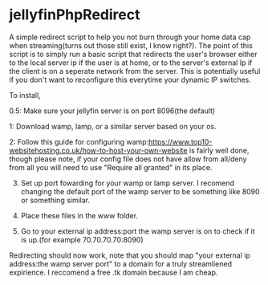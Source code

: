 # jellyfinPhpRedirect
 A simple redirect script to help you not burn through your home data cap when streaming(turns out those still exist, I know right?).
 The point of this script is to simply run a basic script that redirects the user's browser either to the local server ip if the user is at home, or to the server's external Ip if the client is on a seperate network from the server.
 This is potentially useful if you don't want to reconfigure this everytime your dynamic IP switches.
 
 
 
 
 
 To install,

0.5: Make sure your jellyfin server is on port 8096(the default)

1: Download wamp, lamp, or a similar server based on your os.

2: Follow this guide for configuring wamp:https://www.top10-websitehosting.co.uk/how-to-host-your-own-website is fairly well done, though please note, if your config file does not have allow from all/deny from all you will need to use "Require all granted" in its place.

3. Set up port fowarding for your wamp or lamp server. I recomend changing the default port of the wamp server to be something like 8090 or something similar.

4. Place these files in the www folder.

5. Go to your external ip address:port the wamp server is on to check if it is up.(for example 70.70.70.70:8090)


Redirecting should now work, note that you should map "your external ip address:the wamp server port" to a domain for a truly streamliened expirience. I reccomend a free .tk domain because I am cheap.
